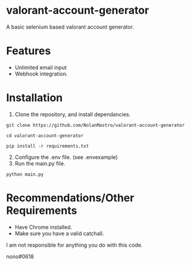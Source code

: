 # valorant-account-generator
A basic selenium based valorant account generator.


# Features
- Unlimited email input
- Webhook integration.


# Installation

1. Clone the repository, and install dependancies.

``
git clone https://github.com/NolanMastro/valorant-account-generator
``

``
cd valorant-account-generator
``

``
pip install -r requirements.txt
``

2. Configure the .env file. (see .envexample)
3. Run the main.py file.

``
python main.py
``

# Recommendations/Other Requirements
- Have Chrome installed.
- Make sure you have a valid catchall.





I am not responsible for anything you do with this code.



nono#0618
